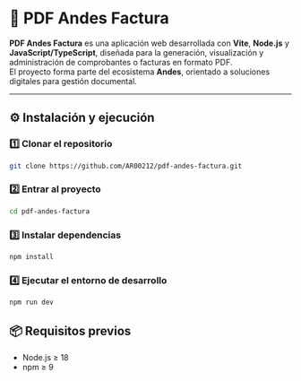 # 📄 PDF Andes Factura

**PDF Andes Factura** es una aplicación web desarrollada con **Vite**, **Node.js** y **JavaScript/TypeScript**, diseñada para la generación, visualización y administración de comprobantes o facturas en formato PDF.  
El proyecto forma parte del ecosistema **Andes**, orientado a soluciones digitales para gestión documental.

---

## ⚙️ Instalación y ejecución

### 1️⃣ Clonar el repositorio
```bash
git clone https://github.com/AR00212/pdf-andes-factura.git
````

### 2️⃣ Entrar al proyecto

```bash
cd pdf-andes-factura
```

### 3️⃣ Instalar dependencias

```bash
npm install
```

### 4️⃣ Ejecutar el entorno de desarrollo

```bash
npm run dev
```


## 📦 Requisitos previos

* Node.js ≥ 18
* npm ≥ 9


